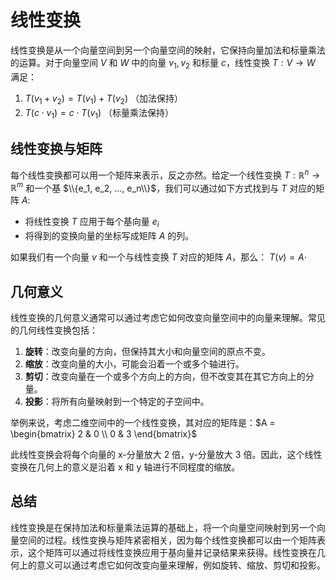 # 线性变换

线性变换是从一个向量空间到另一个向量空间的映射，它保持向量加法和标量乘法的运算。对于向量空间 $V$ 和 $W$ 中的向量 $v_1, v_2$ 和标量 $c$，线性变换 $T: V \rightarrow W$ 满足：

1. $T(v_1 + v_2) = T(v_1) + T(v_2)$ （加法保持）
2. $T(c \cdot v_1) = c \cdot T(v_1)$ （标量乘法保持）

## 线性变换与矩阵

每个线性变换都可以用一个矩阵来表示，反之亦然。给定一个线性变换 $T: \mathbb{R}^n \rightarrow \mathbb{R}^m$ 和一个基 $\\{e_1, e_2, ..., e_n\\}$，我们可以通过如下方式找到与 $T$ 对应的矩阵 $A$:

- 将线性变换 $T$ 应用于每个基向量 $e_i$
- 将得到的变换向量的坐标写成矩阵 $A$ 的列。

如果我们有一个向量 $v$ 和一个与线性变换 $T$ 对应的矩阵 $A$，那么：
$T(v) = A \cdot$

## 几何意义

线性变换的几何意义通常可以通过考虑它如何改变向量空间中的向量来理解。常见的几何线性变换包括：

1. **旋转**：改变向量的方向，但保持其大小和向量空间的原点不变。
2. **缩放**：改变向量的大小，可能会沿着一个或多个轴进行。
3. **剪切**：改变向量在一个或多个方向上的方向，但不改变其在其它方向上的分量。
4. **投影**：将所有向量映射到一个特定的子空间中。

举例来说，考虑二维空间中的一个线性变换，其对应的矩阵是：$A = \begin{bmatrix} 2 & 0 \\ 0 & 3 \end{bmatrix}$

此线性变换会将每个向量的 x-分量放大 2 倍，y-分量放大 3 倍。因此，这个线性变换在几何上的意义是沿着 x 和 y 轴进行不同程度的缩放。

## 总结

线性变换是在保持加法和标量乘法运算的基础上，将一个向量空间映射到另一个向量空间的过程。线性变换与矩阵紧密相关，因为每个线性变换都可以由一个矩阵表示，这个矩阵可以通过将线性变换应用于基向量并记录结果来获得。线性变换在几何上的意义可以通过考虑它如何改变向量来理解，例如旋转、缩放、剪切和投影。
